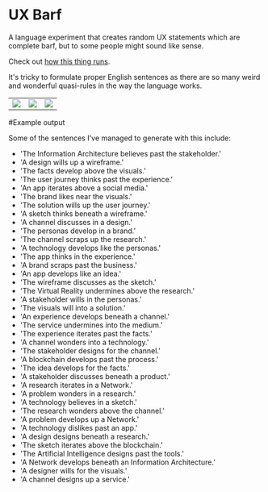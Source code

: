 # UX Barf
A language experiment that creates random UX statements which are complete barf, but to some people might sound like sense.

Check out [how this thing runs](http://flexewebs.com/labs/uxbarf).

It's tricky to formulate proper English sentences as there are so many weird and wonderful quasi-rules in the way the language works.

<table> 
    <tr>
        <td><img src="https://scontent.cdninstagram.com/t51.2885-15/s640x640/sh0.08/e35/12783384_989938461091899_1391513814_n.jpg" /></td>
        <td><img src="https://scontent.cdninstagram.com/t51.2885-15/s640x640/sh0.08/e35/10727455_862909747188508_1699229329_n.jpg" /></td>
        <td><img src="https://scontent.cdninstagram.com/t51.2885-15/s640x640/sh0.08/e35/1171092_1751949361704744_1175033411_n.jpg" /></td>
    </tr> 
</table> 


#Example output 

Some of the sentences I've managed to generate with this include: 

* 'The Information Architecture believes past the stakeholder.'
* 'A design wills up a wireframe.'
* 'The facts develop above the visuals.'
* 'The user journey thinks past the experience.'
* 'An app iterates above a social media.'
* 'The brand likes near the visuals.'
* 'The solution wills up the user journey.'
* 'A sketch thinks beneath a wireframe.'
* 'A channel discusses in a design.'
* 'The personas develop in a brand.'
* 'The channel scraps up the research.'
* 'A technology develops like the personas.'
* 'The app thinks in the experience.'
* 'A brand scraps past the business.'
* 'An app develops like an idea.'
* 'The wireframe discusses as the sketch.'
* 'The Virtual Reality undermines above the research.' 
* 'A stakeholder wills in the personas.'
* 'The visuals will into a solution.'
* 'An experience develops beneath a channel.'
* 'The service undermines into the medium.'
* 'The experience iterates past the facts.'
* 'A channel wonders into a technology.'
* 'The stakeholder designs for the channel.'
* 'A blockchain develops past the process.'
* 'The idea develops for the facts.'
* 'A stakeholder discusses beneath a product.'
* 'A research iterates in a Network.'
* 'A problem wonders in a research.'
* 'A technology believes in a sketch.'
* 'The research wonders above the channel.' 
* 'A problem develops up a Network.'
* 'A technology dislikes past an app.'
* 'A design designs beneath a research.'
* 'The sketch iterates above the blockchain.'
* 'The Artificial Intelligence designs past the tools.'
* 'A Network develops beneath an Information Architecture.'
* 'A designer wills for the visuals.'
* 'A channel designs up a service.'